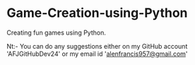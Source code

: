 # Game-Creation-using-Python
Creating fun games using Python.

Nt:- You can do any suggestions either on my GitHub account 'AFJGitHubDev24' or my email id 'alenfrancis957@gmail.com'
